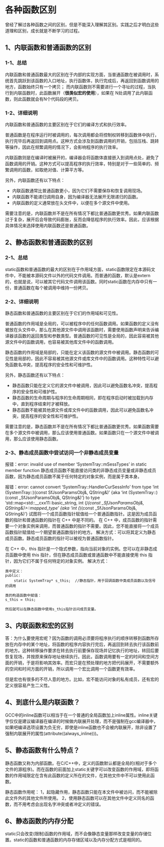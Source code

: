 # 各种函数区别

曾经了解过各种函数之间的区别，但是不能深入理解其区别。实践之后才明白这些道理和区别，成长就是不断学习的过程。

## 1、内联函数和普通函数的区别

### 1-1、总结
内联函数和普通函数最大的区别在于内部的实现方面，当普通函数在被调用时，系统首先跳跃到该函数的入口地址，执行函数体，执行完成后，再返回到函数调用的地方，函数始终只有一个拷贝； 而内联函数则不需要进行一个寻址的过程，当执行到内联函数时，此函数展开（**很类似宏的使用**），如果在 N处调用了此内联函数，则此函数就会有N个代码段的拷贝。

### 1-2、详细说明
内联函数和普通函数的主要区别在于它们的编译方式和执行效率。

普通函数是在程序运行时被调用的，每次调用都会将控制权转移到函数体中执行，执行完毕后再返回到调用点。这种方式会涉及到函数调用的开销，包括压栈、跳转等操作，因此在频繁调用的情况下，会影响程序的执行效率。

内联函数则是在编译时被展开的，编译器会将函数体直接嵌入到调用点处，避免了函数调用的开销。这种方式可以提高程序的执行效率，特别是对于一些简单的、频繁调用的函数，如取绝对值、计算平方等。

另外，内联函数还有以下特点：
- 内联函数通常比普通函数更小，因为它们不需要保存和恢复调用现场。
- 内联函数不能递归调用自身，因为编译器无法展开无限递归的函数。
- 内联函数的定义通常放在头文件中，以便在多个源文件中使用。

需要注意的是，内联函数并不是在所有情况下都比普通函数更优秀。如果内联函数过于复杂，展开后会导致代码膨胀，反而会降低程序的执行效率。因此，应该根据具体情况来选择使用内联函数还是普通函数。

## 2、静态函数和普通函数的区别

### 2-1、总结
static函数和普通函数的最大的区别在于作用域方面，static函数限定在本源码文件中，不能被本源码文件以外的代码文件调用。而普通的函数，默认是extern的，也就是说，可以被其它代码文件调用该函数。同时static函数在内存中只有一份，普通函数在每个被调用中维持一份拷贝。

### 2-2、详细说明
静态函数和普通函数的主要区别在于它们的作用域和可见性。

普通函数的作用域是全局的，可以被程序中的任何函数调用。如果函数的定义没有被放在头文件中，那么在其他源文件中调用该函数时，需要使用函数声明来告诉编译器该函数的返回类型和参数类型。普通函数的可见性是全局的，因此容易被其他源文件中的函数调用，也容易被其他库文件中的函数调用。

静态函数的作用域是局部的，只能在定义该函数的源文件中被调用。静态函数的可见性是局部的，因此不容易被其他源文件或库文件中的函数调用。这种特性可以避免函数名冲突，提高程序的安全性和可维护性。

另外，静态函数还有以下特点：
- 静态函数只能在定义它的源文件中被调用，因此可以避免函数名冲突，提高程序的安全性和可维护性。
- 静态函数的生命周期与程序的生命周期相同，即在程序启动时被加载到内存中，直到程序结束时才被释放。
- 静态函数不能被其他源文件或库文件中的函数调用，因此可以避免函数名冲突，提高程序的安全性和可维护性。

需要注意的是，静态函数并不是在所有情况下都比普通函数更优秀。如果函数需要在多个源文件中被调用，那么应该使用普通函数。如果函数只在一个源文件中被调用，那么应该使用静态函数。

### 2-3、静态成员函数中尝试访问一个非静态成员变量
报错：error: invalid use of member ‘SystemTray::mSessTypes’ in static member function
静态成员函数不能直接访问类的非静态成员变量或非静态成员函数，因为静态成员函数不属于任何特定的对象实例，而是属于类本身。

报错：error: cannot convert ‘SystemTray::HandlerCurSessInfo’ from type ‘int (SystemTray::)(const SfJsonParamsObj&, QString&)’ {aka ‘int (SystemTray::)(const _SfJsonParamsObj&, QString&)’} to type ‘std::map<std::__cxx11::basic_string<char>, int (*)(const _SfJsonParamsObj&, QString&)>::mapped_type’ {aka ‘int (*)(const _SfJsonParamsObj&, QString&)’}
试图将一个成员函数指针赋值给一个普通函数指针。这是因为成员函数的指针和普通函数的指针在 C++ 中是不同的。
在 C++ 中，成员函数的指针需要一个对象实例来调用，而普通函数的指针不需要。因此，您不能直接将一个成员函数指针赋值给一个期望普通函数指针的地方。
解决方式：可以将其定义为静态成员函数。静态成员函数的指针可以被视为普通函数指针。

在 C++ 中，this 指针是一个隐式参数，指向当前对象的实例。您可以在非静态成员函数中使用 this 指针，但在静态成员函数或普通函数中不能直接使用 this 指针，因为它们不属于任何特定的对象实例。
解决方式：
```
类中定义：
public:
	static SystemTray* s_this;	//静态指针，用于回调函数中类成员函数以及信号的调用

类的构造函数中赋值：
s_this = this;

然后就可以在静态函数中使用s_this指针访问成员变量。
```

## 3、内联函数和宏的区别
答：为什么要使用宏呢？因为函数的调用必须要将程序执行的顺序转移到函数所存放在内存中的某个地址，将函数的程序内容执行完后，再返回到转去执行该函数前的地方。这种转移操作要求在转去执行前要保存现场并记忆执行的地址，转回后要恢复现场，并按原来保存地址继续执行。因此，函数调用要有一定的时间和空间方面的开销，于是将影响其效率。而宏只是在预处理的地方把代码展开，不需要额外的空间和时间方面的开销，所以调用一个宏比调用一个函数更有效率。

但是宏也有很多的不尽人意的地方。比如，宏不能访问对象的私有成员，还有宏的定义很容易产生二义性。

## 4、到底什么是内联函数？
GCC中的inline函数可以相当于在一个普通的全局函数加上inline属性。inline关键字仅仅是建议编译器在编译的时候做内联展开处理，而不是强制在gcc编译器中，如果吧编译选项设置为负无穷，即使是inline函数也不会被内联展开，除非设置了强制内联展开的属性(attribute((always_inline)))。

## 5、静态函数有什么特点？
静态函数又称为内部函数。在C/C++中，定义的函数默认都是全局的(相对于多个文件的源程序)。而在函数的前面加上static关键字可以改变函数的作用域，即将函数的作用域限定在含有此函数的定义所在的文件，在其他文件中不可以使用此函数。

静态函数作用呢：
1，起隐藏作用，静态函数只能在本文件中被访问，而不能被除此文件外的其他文件所使用。
2，使用静态函数可以在其他文件中定义同名的函数，而不用考虑会出现名字冲突或者冲定义的错误。

## 6、静态函数的内存分配
static只会改变(限制)函数的作用域，而不会像静态变量那样改变变量的存储位置。static的函数和普通函数的内存存储区域以及内存分配方式是相同的。
